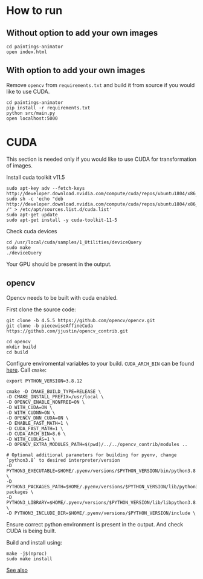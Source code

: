 # How to run
## Without option to add your own images
```
cd paintings-animator
open index.html
```

## With option to add your own images
Remove `opencv` from `requirements.txt` and build it from source if you would like to use CUDA.
```
cd paintings-animator
pip install -r requirements.txt
python src/main.py
open localhost:5000
```

# CUDA
This section is needed only if you would like to use CUDA for transformation of images.  


Install cuda toolkit v11.5
```
sudo apt-key adv --fetch-keys http://developer.download.nvidia.com/compute/cuda/repos/ubuntu1804/x86_64/7fa2af80.pub
sudo sh -c 'echo "deb http://developer.download.nvidia.com/compute/cuda/repos/ubuntu1804/x86_64 /" > /etc/apt/sources.list.d/cuda.list'
sudo apt-get update
sudo apt-get install -y cuda-toolkit-11-5
```
Check cuda devices
```
cd /usr/local/cuda/samples/1_Utilities/deviceQuery
sudo make
./deviceQuery
```
Your GPU should be present in the output.

## opencv
Opencv needs to be built with cuda enabled.  

First clone the source code:
```
git clone -b 4.5.5 https://github.com/opencv/opencv.git
git clone -b piecewiseAffineCuda https://github.com/jjustin/opencv_contrib.git

cd opencv 
mkdir build
cd build
```
Configure enviromental variables to your build. `CUDA_ARCH_BIN` can be found [here](https://developer.nvidia.com/cuda-gpus).
Call `cmake`:
```
export PYTHON_VERSION=3.8.12

cmake -D CMAKE_BUILD_TYPE=RELEASE \
-D CMAKE_INSTALL_PREFIX=/usr/local \
-D OPENCV_ENABLE_NONFREE=ON \
-D WITH_CUDA=ON \
-D WITH_CUDNN=ON \
-D OPENCV_DNN_CUDA=ON \
-D ENABLE_FAST_MATH=1 \
-D CUDA_FAST_MATH=1 \
-D CUDA_ARCH_BIN=8.6 \
-D WITH_CUBLAS=1 \
-D OPENCV_EXTRA_MODULES_PATH=$(pwd)/../../opencv_contrib/modules ..

# Optional additional parameters for building for pyenv, change `python3.8` to desired interpreter/version
-D PYTHON3_EXECUTABLE=$HOME/.pyenv/versions/$PYTHON_VERSION/bin/python3.8 \
-D PYTHON3_PACKAGES_PATH=$HOME/.pyenv/versions/$PYTHON_VERSION/lib/python3.8/site-packages \
-D PYTHON3_LIBRARY=$HOME/.pyenv/versions/$PYTHON_VERSION/lib/libpython3.8.a \
-D PYTHON3_INCLUDE_DIR=$HOME/.pyenv/versions/$PYTHON_VERSION/include \
```
Ensure correct python environment is present in the output. And check CUDA is being built.  

Build and install using:
```
make -j$(nproc)
sudo make install
```


[See also](https://cuda-chen.github.io/image%20processing/programming/2020/02/22/build-opencv-dnn-module-with-nvidia-gpu-support-on-ubuntu-1804.html)